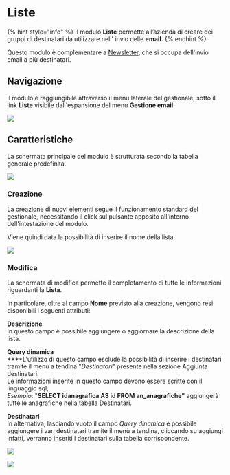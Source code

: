 # Liste

{% hint style="info" %}
Il modulo **Liste** permette all’azienda di creare dei gruppi di destinatari da utilizzare nell' invio delle **email.**
{% endhint %}

Questo modulo è complementare a [Newsletter](newsletter.md), che si occupa dell'invio email a più destinatari.

## Navigazione

Il modulo è raggiungibile attraverso il menu laterale del gestionale, sotto il link **Liste** visibile dall'espansione del menu **Gestione email**.

![](https://firebasestorage.googleapis.com/v0/b/gitbook-x-prod.appspot.com/o/spaces%2F-LZJeLg23eVDvrCv74U7-887967055%2Fuploads%2FcZ2KKn4BVE3EWqPYICiD%2Ffile.png?alt=media)

## Caratteristiche

La schermata principale del modulo è strutturata secondo la tabella generale predefinita.

![](https://firebasestorage.googleapis.com/v0/b/gitbook-x-prod.appspot.com/o/spaces%2F-LZJeLg23eVDvrCv74U7-887967055%2Fuploads%2FjyOPGay6HHqWOF8iYMU1%2Ffile.png?alt=media)

### Creazione

La creazione di nuovi elementi segue il funzionamento standard del gestionale, necessitando il click sul pulsante apposito all'interno dell'intestazione del modulo.

Viene quindi data la possibilità di inserire il nome della lista.

![](https://firebasestorage.googleapis.com/v0/b/gitbook-x-prod.appspot.com/o/spaces%2F-LZJeLg23eVDvrCv74U7-887967055%2Fuploads%2FQ8HXdaJR5cDoZg0fmwWr%2Ffile.png?alt=media)

### Modifica

La schermata di modifica permette il completamento di tutte le informazioni riguardanti la **Lista**.

In particolare, oltre al campo **Nome** previsto alla creazione, vengono resi disponibili i seguenti attributi:

**Descrizione**\
In questo campo è possibile aggiungere o aggiornare la descrizione della lista.

**Query dinamica**\
\*\*\*\*L'utilizzo di questo campo esclude la possibilità di inserire i destinatari tramite il menù a tendina "_Destinatari"_ presente nella sezione Aggiunta destinatari.\
Le informazioni inserite in questo campo devono essere scritte con il linguaggio sql;\
_Esempio_: "**SELECT idanagrafica AS id FROM an\_anagrafiche"** aggiungerà tutte le anagrafiche nella tabella Destinatari.

**Destinatari**\
In alternativa, lasciando vuoto il campo _Query dinamica_ è possibile aggiungere i vari destinatari tramite il menù a tendina, cliccando su aggiungi infatti, verranno inseriti i destinatari sulla tabella corrispondente.

![](https://firebasestorage.googleapis.com/v0/b/gitbook-x-prod.appspot.com/o/spaces%2F-LZJeLg23eVDvrCv74U7-887967055%2Fuploads%2F9SgkV6IU5Xvp6HLCLSnK%2Ffile.png?alt=media)

![](https://firebasestorage.googleapis.com/v0/b/gitbook-x-prod.appspot.com/o/spaces%2F-LZJeLg23eVDvrCv74U7-887967055%2Fuploads%2FJNMgVuIL6m4j9IvNhxRY%2Ffile.png?alt=media)
